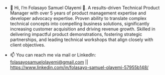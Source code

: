 - 👋 Hi, I’m Folasayo Samuel Olayemi 💞️. A results-driven Technical Product Manager with over 5 years of product management expertise and developer advocacy expertise. Proven ability to translate complex technical concepts into compelling business solutions, significantly increasing customer acquisition and driving revenue growth. Skilled in delivering impactful product demonstrations, fostering strategic partnerships, and leading technical workshops that align closely with client objectives.
<!-- - 🌱 I’m currently learning C#, ASP.NET CORE Web API, ASP.NET CORE MVC
- 💞️ I’m looking to collaborate on any C# projects. -->
- 📫 You can reach me via mail or LinkedIn: folasayosamuelolayemi@gmail.com || https://www.linkedin.com/in/folasayo-samuel-olayemi-57955b148/

<!---
Folasayo-Samuel/Folasayo-Samuel is a ✨ special ✨ repository because its `README.md` (this file) appears on your GitHub profile.
You can click the Preview link to take a look at your changes.
--->
